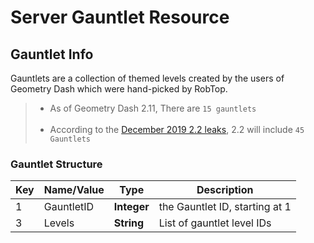 # Server Gauntlet Resource

## Gauntlet Info

Gauntlets are a collection of themed levels created by the users of Geometry Dash which were hand-picked by RobTop.

> - As of Geometry Dash 2.11, There are `15 gauntlets`<br/><br/>
> - According to the [December 2019 2.2 leaks](https://www.reddit.com/r/geometrydash/comments/e9b0y6/update_22_leaks_megathread/), 2.2 will include `45 Gauntlets`

### Gauntlet Structure

| Key | Name/Value | Type       | Description                           |
| --- | ---------- | ---------- | ------------------------------------- |
| 1   | GauntletID | **Integer**| the Gauntlet ID, starting at 1        |
| 3   | Levels     | **String** | List of gauntlet level IDs            |

